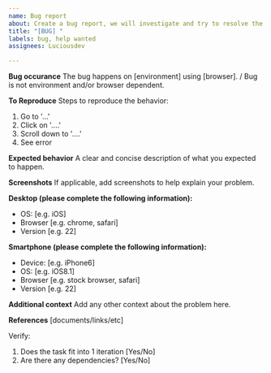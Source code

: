 ```yaml
---
name: Bug report
about: Create a bug report, we will investigate and try to resolve the mentioned issue.
title: "[BUG] "
labels: bug, help wanted
assignees: Luciousdev

---
```


**Bug occurance**
The bug happens on [environment] using [browser]. / Bug is not environment and/or browser dependent.

**To Reproduce**
Steps to reproduce the behavior:
1. Go to '...'
2. Click on '....'
3. Scroll down to '....'
4. See error

**Expected behavior**
A clear and concise description of what you expected to happen.

**Screenshots**
If applicable, add screenshots to help explain your problem.

**Desktop (please complete the following information):**
 - OS: [e.g. iOS]
 - Browser [e.g. chrome, safari]
 - Version [e.g. 22]

**Smartphone (please complete the following information):**
 - Device: [e.g. iPhone6]
 - OS: [e.g. iOS8.1]
 - Browser [e.g. stock browser, safari]
 - Version [e.g. 22]

**Additional context**
Add any other context about the problem here.

**References**
[documents/links/etc]

Verify:
1. Does the task fit into 1 iteration [Yes/No]
2. Are there any dependencies? [Yes/No]
